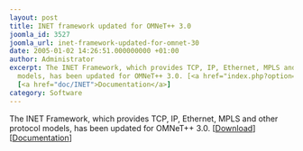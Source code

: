 ```yaml
---
layout: post
title: INET framework updated for OMNeT++ 3.0
joomla_id: 3527
joomla_url: inet-framework-updated-for-omnet-30
date: 2005-01-02 14:26:51.000000000 +01:00
author: Administrator
excerpt: The INET Framework, which provides TCP, IP, Ethernet, MPLS and other protocol
  models, has been updated for OMNeT++ 3.0. [<a href="index.php?option=com_docman&task=doc_details&gid=2122">Download</a>]
  [<a href="doc/INET">Documentation</a>]
category: Software
---
```

The INET Framework, which provides TCP, IP, Ethernet, MPLS and other protocol models, has been updated for OMNeT++ 3.0. [<a href="index.php?option=com_docman&task=doc_details&gid=2122">Download</a>] [<a href="doc/INET">Documentation</a>]
